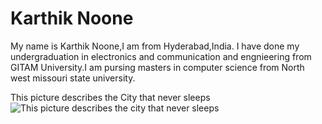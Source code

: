 # Karthik Noone
My name is Karthik Noone,I am from Hyderabad,India. I have done my undergraduation in electronics and communication and engnieering from GITAM University.I am pursing masters in computer science from North west missouri state university.  

This picture describes the City that never sleeps ![This picture describes the city that never sleeps](newyork.png)